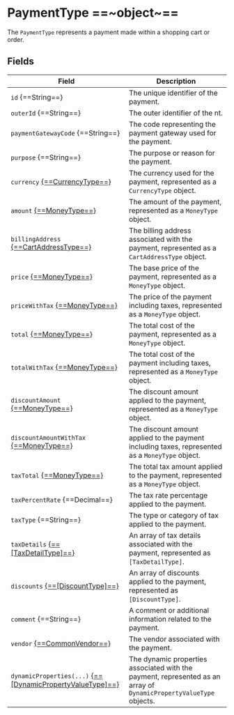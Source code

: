 # PaymentType ==~object~==

The `PaymentType` represents a payment made within a shopping cart or order. 

## Fields

| Field                                                                                       | Description                                                                                                          |
|---------------------------------------------------------------------------------------------|----------------------------------------------------------------------------------------------------------------------|
| `id` {==String==}                                                                           | The unique identifier of the payment.                                                                                |
| `outerId` {==String==}                                                                      | The outer identifier of the nt.                                                                                      |
| `paymentGatewayCode` {==String==}                                                           | The code representing the payment gateway used for the payment.                                                      |
| `purpose` {==String==}                                                                      | The purpose or reason for the payment.                                                                               |
| `currency` [{==CurrencyType==}](currency-type.md)                                           | The currency used for the payment, represented as a `CurrencyType` object.                                           |
| `amount` [{==MoneyType==}](money-type.md)                                                   | The amount of the payment, represented as a `MoneyType` object.                                                      |
| `billingAddress` [{==CartAddressType==}](cart-address-type.md)                              | The billing address associated with the payment, represented as a `CartAddressType` object.                          |
| `price` [{==MoneyType==}](money-type.md)                                                    | The base price of the payment, represented as a `MoneyType` object.                                                  |
| `priceWithTax` [{==MoneyType==}](money-type.md)                                             | The price of the payment including taxes, represented as a `MoneyType` object.                                       |
| `total` [{==MoneyType==}](money-type.md)                                                    | The total cost of the payment, represented as a `MoneyType` object.                                                  |
| `totalWithTax` [{==MoneyType==}](money-type.md)                                             | The total cost of the payment including taxes, represented as a `MoneyType` object.                                  |
| `discountAmount` [{==MoneyType==}](money-type.md)                                           | The discount amount applied to the payment, represented as a `MoneyType` object.                                     |
| `discountAmountWithTax` [{==MoneyType==}](money-type.md)                                    | The discount amount applied to the payment including taxes, represented as a `MoneyType` object.                     |
| `taxTotal` [{==MoneyType==}](money-type.md)                                                 | The total tax amount applied to the payment, represented as a `MoneyType` object.                                    |
| `taxPercentRate` {==Decimal==}                                                              | The tax rate percentage applied to the payment.                                                                      |
| `taxType` {==String==}                                                                      | The type or category of tax applied to the payment.                                                                  |
| `taxDetails` [{==[TaxDetailType]==}](tax-detail-type.md)                                    | An array of tax details associated with the payment, represented as `[TaxDetailType]`.                               |
| `discounts` [{==[DiscountType]==}](discount-type.md)                                        | An array of discounts applied to the payment, represented as `[DiscountType]`.                                       |
| `comment` {==String==}                                                                      | A comment or additional information related to the payment.                                                          |
| `vendor` [{==CommonVendor==}](../../Catalog/objects/CommonVendor/Commonvendor.md)           | The vendor associated with the payment.                                                                              |
| `dynamicProperties(...)` [{==[DynamicPropertyValueType]==}](dynamic-property-value-type.md) | The dynamic properties associated with the payment, represented as an array of `DynamicPropertyValueType` objects.   |

